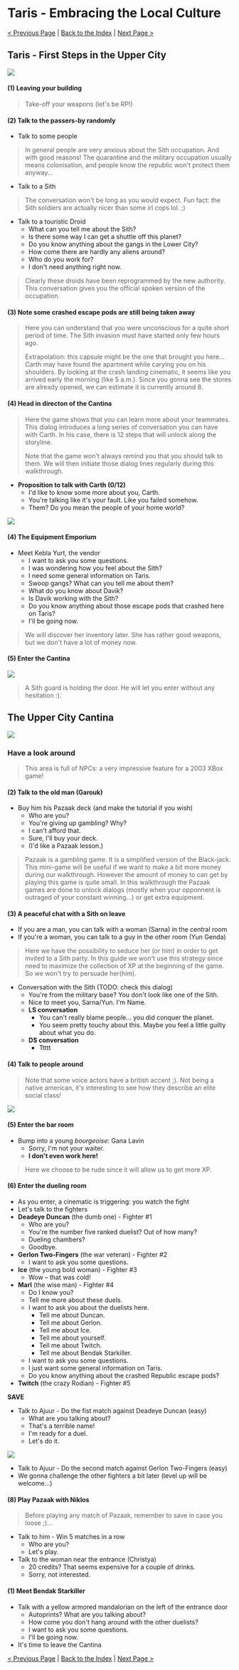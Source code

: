 Taris - Embracing the Local Culture
=======================================

[< Previous Page](020_Taris.md) 
| [Back to the Index](../index.md) 
| [Next Page >](022_Taris.md)

## Taris - First Steps in the Upper City

![](../../resources/images/maps/02_Taris/map_taris_upper_streets1.png)

#### (1) Leaving your building

> Take-off your weapons (let's be RP!)

#### (2) Talk to the passers-by randomly

- Talk to some people
  
> In general people are very anxious about the Sith occupation. And with good reasons!
> The quarantine and the military occupation usually means colonisation, and people know
> the republic won't protect them anyway...

- Talk to a Sith

> The conversation won't be long as you would expect. Fun fact: the Sith soldiers are
> actually nicer than some irl cops lol. ;)

- Talk to a touristic Droid
    - What can you tell me about the Sith?
    - Is there some way I can get a shuttle off this planet?
    - Do you know anything about the gangs in the Lower City?
    - How come there are hardly any aliens around?
    - Who do you work for?
    - I don't need anything right now.

> Clearly these droids have been reprogrammed by the new authority. This conversation
> gives you the official spoken version of the occupation.

#### (3) Note some crashed escape pods are still being taken away

> Here you can understand that you were unconscious for a quite short period of time.
> The Sith invasion must have started only few hours ago. 
> 
> Extrapolation: this capsule might be the one that brought you here... Carth may have
> found the apartment while carying you on his shoulders. By looking at the crash landing
> cinematic, it seems like you arrived early the morning (like 5 a.m.). Since you gonna
> see the stores are already opened, we can estimate it is currently around 8. 

#### (4) Head in directon of the Cantina

> Here the game shows that you can learn more about your teammates. This dialog introduces
> a long series of conversation you can have with Carth. In his case, there is 12 steps
> that will unlock along the storyline.
> 
> Note that the game won't always remind you that you should talk to them. We will then
> initiate those dialog lines regularly during this walkthrough.

- **Proposition to talk with Carth (0/12)**
    - I'd like to know some more about you, Carth.
    - You're talking like it's your fault. Like you failed somehow.
    - Them? Do you mean the people of your home world?

![](../../resources/images/screenshots/carth0.png)


#### (4) The Equipment Emporium

- Meet Kebla Yurt, the vendor
    - I want to ask you some questions.
    - I was wondering how you feel about the Sith?
    - I need some general information on Taris.
    - Swoop gangs? What can you tell me about them?
    - What do you know about Davik?
    - Is Davik working with the Sith?
    - Do you know anything about those escape pods that crashed here on Taris?
    - I'll be going now.
  
> We will discover her inventory later. She has rather good weapons, but we don't
> have a lot of money now.


#### (5) Enter the Cantina

![](../../resources/images/screenshots/tarisUpperCityViewCantina.png)

> A Sith guard is holding the door. He will let you enter without any hesitation :).


## The Upper City Cantina

![](../../resources/images/maps/02_Taris/mapTarisUpperCantina1.png)

### Have a look around

> This area is full of NPCs: a very impressive feature for a 2003 XBox game!

#### (2) Talk to the old man (Garouk)

- Buy him his Pazaak deck (and make the tutorial if you wish)
  - Who are you?
  - You're giving up gambling? Why?
  - I can't afford that.
  - Sure, I'll buy your deck.
  - (I'd like a Pazaak lesson.)

> Pazaak is a gambling game. It is a simplified version of the Black-jack. This mini-game
> will be useful if we want to make a bit more money during our walkthrough. However
> the amount of money to can get by playing this game is quite small. In this walkthrough
> the Pazaak games are done to unlock dialogs (mostly when your opponnent is outraged of
> your constant winning...) or get extra equipment.


#### (3) A peaceful chat with a Sith on leave

- If you are a man, you can talk with a woman (Sarna) in the central room
- If you're a woman, you can talk to a guy in the other room (Yun Genda)

> Here we have the possibility to seduce her (or him) in order to get invited to a
> Sith party. In this guide we won't use this strategy since need to maximize the
> collection of XP at the beginning of the game. So we won't try to persuade her(him).

- Conversation with the Sith (TODO: check this dialog)
  - You're from the military base? You don't look like one of the Sith.
  - Nice to meet you, Sarna/Yun. I'm Name.
  - **LS conversation**
    - You can't really blame people... you did conquer the planet.
    - You seem pretty touchy about this. Maybe you feel a little guilty about what you do.
  - **DS conversation**
    - Ttttt



#### (4) Talk to people around

> Note that some voice actors have a british accent ;). Not being a native american,
> it's interesting to see how they describe an elite social class!

![](../../resources/images/screenshots/tarisUpperCantina.png)


#### (5) Enter the bar room

- Bump into a young _bourgeoise_: Gana Lavin
  - Sorry, I'm not your waiter.
  - **I don't even work here!**

> Here we choose to be rude since it will allow us to get more XP.


#### (6) Enter the dueling room

- As you enter, a cinematic is triggering: you watch the fight
- Let's talk to the fighters
- **Deadeye Duncan** (the dumb one) - Fighter #1
  - Who are you?
  - You're the number five ranked duelist? Out of how many?
  - Dueling chambers?
  - Goodbye.
- **Gerlon Two-Fingers** (the war veteran) - Fighter #2
  - I want to ask you some questions.
- **Ice** (the young bold woman) - Fighter #3
  - Wow – that was cold!
- **Marl** (the wise man) - Fighter #4
  - Do I know you?
  - Tell me more about these duels.
  - I want to ask you about the duelists here.
    - Tell me about Duncan.
    - Tell me about Gerlon.
    - Tell me about Ice.
    - Tell me about yourself.
    - Tell me about Twitch.
    - Tell me about Bendak Starkiller.
  - I want to ask you some questions.
  - I just want some general information on Taris.
  - Do you know anything about the crashed Republic escape pods?
- **Twitch** (the crazy Rodian) - Fighter #5

**SAVE**

- Talk to Ajuur - Do the fist match against Deadeye Duncan (easy)
  - What are you talking about?
  - That's a terrible name!
  - I'm ready for a duel.
  - Let's do it.

![](../../resources/images/screenshots/tarisDuelDuncan.png)

- Talk to Ajuur - Do the second match against Gerlon Two-Fingers (easy)
- We gonna challenge the other fighters a bit later (level up will be welcome...)

#### (8) Play Pazaak with Niklos

> Before playing any match of Pazaak, remember to save in case you loose ;)...

- Talk to him - Win 5 matches in a row
  - Who are you?
  - Let's play.
- Talk to the woman near the entrance (Christya)
  - 20 credits? That seems expensive for a couple of drinks.
  - Sorry, not interested.


#### (1) Meet Bendak Starkiller

- Talk with a yellow armored mandalorian on the left of the entrance door
  - Autoprints? What are you talking about?
  - How come you don't hang around with the other duelists?
  - I want to ask you some questions.
  - I'll be going now.
- It's time to leave the Cantina


[< Previous Page](020_Taris.md) | [Back to the Index](../index.md) | [Next Page >](022_Taris.md)
